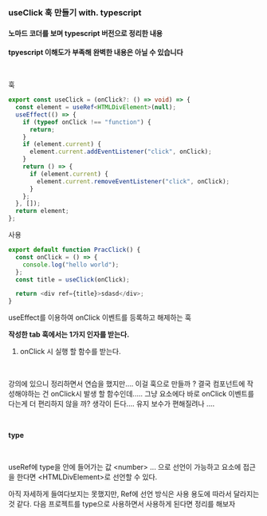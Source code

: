 ### useClick 훅 만들기 with. typescript

#### 노마드 코더를 보며 typescript 버전으로 정리한 내용 
**tpyescript 이해도가 부족해 완벽한 내용은 아닐 수 있습니다**

<br>

훅
```ts
export const useClick = (onClick?: () => void) => {
  const element = useRef<HTMLDivElement>(null);
  useEffect(() => {
    if (typeof onClick !== "function") {
      return;
    }
    if (element.current) {
      element.current.addEventListener("click", onClick);
    }
    return () => {
      if (element.current) {
        element.current.removeEventListener("click", onClick);
      }
    };
  }, []);
  return element;
};
```


사용

```ts
export default function PracClick() {
  const onClick = () => {
    console.log("hello world");
  };
  const title = useClick(onClick);

  return <div ref={title}>sdasd</div>;
}
```
useEffect를 이용하여 onClick 이벤트를 등록하고 해제하는 훅

**작성한 tab 훅에서는 1가지 인자를 받는다.**
1. onClick 시 실행 할 함수를 받는다.



<br/>

강의에 있으니 정리하면서 연습을 했지만.... 이걸 훅으로 만들까 ?
결국 컴포넌트에 작성해야하는 건 onClick시 발생 할 함수인데..... 그냥 요소에다 바로 onClick 이벤트를 다는게 더 편리하지 않을 까? 생각이 든다.... 
유지 보수가 편해질려나 ....

<br/>

**type**

<br/>

useRef에 type을 안에 들어가는 값 \<number\> ... 으로 선언이 가능하고 
요소에 접근을 한다면 \<HTMLDivElement\>로 선언할 수 있다. 

아직 자세하게 들여다보지는 못했지만, Ref에 선언 방식은 사용 용도에 따라서 달라지는 것 같다. 
다음 프로젝트를 type으로 사용하면서 사용하게 된다면 정리를 해보자 

